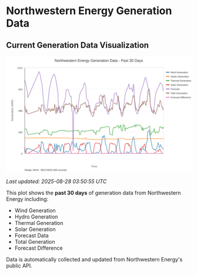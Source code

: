 # Northwestern Energy Generation Data

## Current Generation Data Visualization

![Northwestern Energy Generation Data](images/nwe_generation_plot.svg)

*Last updated: 2025-08-28 03:50:55 UTC*

This plot shows the **past 30 days** of generation data from Northwestern Energy including:
- Wind Generation
- Hydro Generation  
- Thermal Generation
- Solar Generation
- Forecast Data
- Total Generation
- Forecast Difference

Data is automatically collected and updated from Northwestern Energy's public API.

